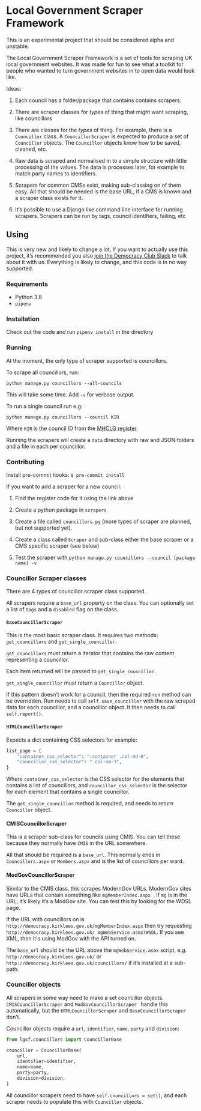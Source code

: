 # Local Government Scraper Framework

This is an experimental project that should be considered alpha and unstable.

The Local Government Scraper Framework is a set of tools for scraping UK local
government websites. It was made for fun to see what a toolkit for people who
wanted to turn government websites in to open data would look like.

Ideas:

1. Each council has a folder/package that contains contains scrapers.

2. There are scraper classes for _types_ of thing that might want scraping,
like councillors

3. There are classes for the _types_ of thing. For example, there is a
`Councillor` class. A `CouncillorScraper` is expected to produce a set of
`Councillor` objects. The `Councillor` objects know how to be saved, cleaned,
etc.

4. Raw data is scraped and normalised in to a simple structure with little
processing of the values. The data is processes later, for example to match
party names to identifiers.

5. Scrapers for common CMSs exist, making sub-classing on of them easy. All
that should be needed is the base URL, if a CMS is known and a scraper class
exists for it.

6. It’s possible to use a Django like command line interface for running
scrapers. Scrapers can be run by tags, council identifiers, failing, etc

## Using

This is very new and likely to change a lot. If you want to actually use this
project, it’s recommended you also
[join the Democracy Club Slack](https://slack.democracyclub.org.uk/) to talk
about it with us. Everything is likely to change, and this code is in no way
supported.

### Requirements

* Python 3.8
* `pipenv`

### Installation

Check out the code and run `pipenv install` in the directory

### Running

At the moment, the only type of scraper supported is councillors.

To scrape all councillors, run:

 `python manage.py councillors --all-councils`

This will take some time. Add `-v` for verbose output.

To run a single council run e.g:

`python manage.py councillors --council KIR`

Where `KIR` is the council ID from the
[MHCLG register](https://www.registers.service.gov.uk/registers/).

Running the scrapers will create a `data` directory with raw and JSON folders
and a file in each per councillor.

### Contributing

Install pre-commit hooks:
`$ pre-commit install`

If you want to add a scraper for a new council:


1. Find the register code for it using the link above

2. Create a python package in `scrapers`

3. Create a file called `councillors.py` (more types of scraper are planned,
but not supported yet).

4. Create a class called `Scraper` and sub-class either the base scraper or a
CMS specific scraper (see below)

5. Test the scraper with `python manage.py councillors --council [package
name] -v`

### Councillor Scraper classes

There are 4 types of councillor scraper class supported.

All scrapers require a `base_url` property on the class. You can optionally
set a list of `tags` and a `disabled` flag on the class.

#### `BaseCouncillorScraper`

This is the most basic scraper class. It requires two methods:
`get_councillors` and `get_single_councillor`.

`get_councillors` must return a iterator that contains the raw content
representing a councillor.

Each item returned will be passed to `get_single_councillor`.

`get_single_councillor` must return a `Councillor` object.

If this pattern doesn’t work for a council, then the required `run` method can
be overridden. Run needs to call `self.save_councillor` with the raw scraped
data for each councillor, and a councillor object. It then needs to call
`self.report()`.

#### `HTMLCouncillorScraper`

Expects a dict containing CSS selectors for example:

```python
list_page = {
	"container_css_selector": ".container .col-md-8",
	"councillor_css_selector": ".col-sm-3",
}
```

Where `container_css_selector` is the CSS selector for the elements that
contains a list of councillors, and `councillor_css_selector` is the selector
for each element that contains a single councillor.

The `get_single_councillor` method is required, and needs to return
`Councillor` object.

#### CMISCouncillorScraper

This is a scraper sub-class for councils using CMIS. You can tell these
because they normally have `CMIS` in the URL somewhere.

All that should be required is a `base_url`. This normally ends in
`Councillors.aspx` or `Members.aspx` and is the list of councillors per ward.

#### ModGovCouncillorScraper

Similar to the CMIS class, this scrapes ModernGov URLs. ModernGov sites have
URLs that contain something like `mgMemberIndex.aspx `. If `mg` is in the URL,
it’s likely it’s a ModGov site. You can test this by looking for the WDSL page.

If the URL with councillors on is
`http://democracy.kirklees.gov.uk/mgMemberIndex.aspx` then try requesting
`http://democracy.kirklees.gov.uk/ mgWebService.asmx?WSDL`. If you see XML,
then it's using ModGov with the API turned on.

The `base_url` should be the URL above the `mgWebService.asmx` script, e.g.
`http://democracy.kirklees.gov.uk/` or
`http://democracy.kirklees.gov.uk/councillors/` if it’s installed at a
sub-path.


### Councillor objects

All scrapers in some way need to make a set councillor objects.
`CMISCouncillorScraper` and `ModGovCouncillorScraper ` handle this
automatically, but the `HTMLCouncillorScraper` and `BaseCouncillorScraper `
don’t.

Councillor objects require a `url`, `identifier`, `name`, `party` and
`division`:

```python
from lgsf.councillors import CouncillorBase

councillor = CouncillorBase(
    url,
    identifier=identifier,
    name=name,
    party=party,
    division=division,
)
```

All councillor scrapers need to have `self.councillors = set()`, and each
scraper needs to populate this with `Councillor` objects.
